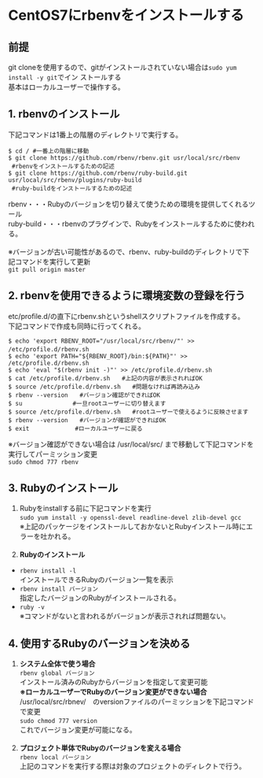 # CentOS7にrbenvをインストールする
## 前提
  git cloneを使用するので、gitがインストールされていない場合は`sudo yum install -y git`でイン   ストールする<br>
  基本はローカルユーザーで操作する。

## 1. rbenvのインストール
  下記コマンドは1番上の階層のディレクトリで実行する。<br>
  ```
  $ cd / #一番上の階層に移動
  $ git clone https://github.com/rbenv/rbenv.git usr/local/src/rbenv
   #rbenvをインストールするための記述
  $ git clone https://github.com/rbenv/ruby-build.git usr/local/src/rbenv/plugins/ruby-build
   #ruby-buildをインストールするための記述
  ```

  rbenv・・・Rubyのバージョンを切り替えて使うための環境を提供してくれるツール<br>
  ruby-build・・・rbenvのプラグインで、Rubyをインストールするために使われる。<br><br>
  ※バージョンが古い可能性があるので、rbenv、ruby-buildのディレクトリで下記コマンドを実行して更新<br>
  `git pull origin master`<br>

## 2. rbenvを使用できるように環境変数の登録を行う
  etc/profile.d/の直下にrbenv.shというshellスクリプトファイルを作成する。<br>
  下記コマンドで作成も同時に行ってくれる。
  ```
  $ echo 'export RBENV_ROOT="/usr/local/src/rbenv/"' >> /etc/profile.d/rbenv.sh　
  $ echo 'export PATH="${RBENV_ROOT}/bin:${PATH}"' >> /etc/profile.d/rbenv.sh
  $ echo 'eval "$(rbenv init -)"' >> /etc/profile.d/rbenv.sh
  $ cat /etc/profile.d/rbenv.sh　　#上記の内容が表示されればOK
  $ source /etc/profile.d/rbenv.sh　　#問題なければ再読み込み
  $ rbenv --version　　#バージョン確認ができればOK
  $ su           　　#一旦rootユーザーに切り替えます
  $ source /etc/profile.d/rbenv.sh　　#rootユーザーで使えるように反映させます
  $ rbenv --version　　#バージョンが確認ができればOK
  $ exit             #ローカルユーザーに戻る
  ```
  ※バージョン確認ができない場合は /usr/local/src/ まで移動して下記コマンドを実行してパーミッション変更<br>
  `sudo chmod 777 rbenv`<br>
## 3. Rubyのインストール
1. Rubyをinstallする前に下記コマンドを実行<br>
  `sudo yum install -y openssl-devel readline-devel zlib-devel gcc`<br>
  ※上記のパッケージをインストールしておかないとRubyインストール時にエラーを吐かれる。<br><br>
2. **Rubyのインストール**
  * `rbenv install -l`<br>
  インストールできるRubyのバージョン一覧を表示
  * `rbenv install バージョン`<br>
  指定したバージョンのRubyがインストールされる。
  * `ruby -v`<br>
  ※コマンドがないと言われるがバージョンが表示されれば問題ない。

## 4. 使用するRubyのバージョンを決める
1. **システム全体で使う場合**<br>
  `rbenv global バージョン`<br>
  インストール済みのRubyからバージョンを指定して変更可能<br>
  **※ローカルユーザーでRubyのバージョン変更ができない場合**<br>
    /usr/local/src/rbnev/　のversionファイルのパーミッションを下記コマンドで変更<br>
    `sudo chmod 777 version`<br>
    これでバージョン変更が可能になる。<br><br>
2. **プロジェクト単体でRubyのバージョンを変える場合**<br>
  `rbenv local バージョン`<br>
  上記のコマンドを実行する際は対象のプロジェクトのディレクトで行う。
